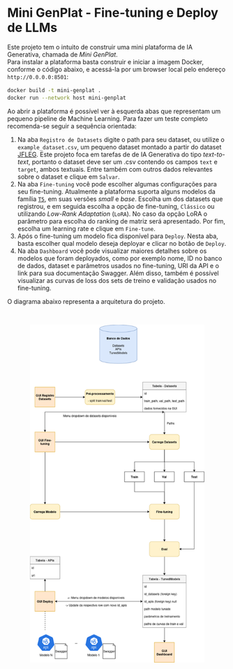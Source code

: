 # Mini GenPlat - Fine-tuning e Deploy de LLMs

Este projeto tem o intuito de construir uma mini plataforma de IA Generativa, chamada de _Mini GenPlat_.<br>
Para instalar a plataforma basta construir e iniciar a imagem Docker, conforme o código abaixo, e acessá-la por um browser local pelo endereço `http://0.0.0.0:8501`:
```bash
docker build -t mini-genplat .
docker run --network host mini-genplat
```

Ao abrir a plataforma é possível ver à esquerda abas que representam um pequeno pipeline de Machine Learning. Para fazer um teste completo recomenda-se seguir a sequência orientada:
1. Na aba `Registro de Datasets` digite o path para seu dataset, ou utilize o `example_dataset.csv`, um pequeno dataset montado a partir do dataset [JFLEG](https://huggingface.co/datasets/jhu-clsp/jfleg). Este projeto foca em tarefas de de IA Generativa do tipo _text-to-text_, portanto o dataset deve ser um .csv contendo os campos `text` e `target`, ambos textuais. Entre também com outros dados relevantes sobre o dataset e clique em `Salvar`.
2. Na aba `Fine-tuning` você pode escolher algumas configurações para seu fine-tuning. Atualmente a plataforma suporta alguns modelos da família [`T5`](https://huggingface.co/google-t5), em suas versões _small_ e _base_. Escolha um dos datasets que registrou, e em seguida escolha a opção de fine-tuning, `Clássico` ou utilizando _Low-Rank Adaptation_ (`LoRA`). No caso da opção LoRA o parâmetro para escolha do ranking de matriz será apresentado. Por fim, escolha um learning rate e clique em `Fine-tune`.
3. Após o fine-tuning um modelo fica disponível para `Deploy`. Nesta aba, basta escolher qual modelo deseja deployar e clicar no botão de `Deploy`.
4. Na aba `Dashboard` você pode visualizar maiores detalhes sobre os modelos que foram deployados, como por exemplo nome, ID no banco de dados, dataset e parâmetros usados no fine-tuning, URI da API e o link para sua documentação Swagger. Além disso, também é possível visualizar as curvas de loss dos sets de treino e validação usados no fine-tuning.

O diagrama abaixo representa a arquitetura do projeto.

<br>
<p align="center">
  <img width="400" src="diagram.png">
</p>